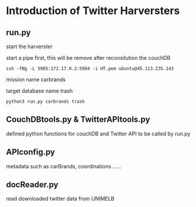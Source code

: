 # Introduction of Twitter Harversters
## run.py
start the harverster

start a pipe first, this will be remove after reconsitution the couchDB
```
ssh -fNg -L 5985:172.17.0.2:5984 -i HT.pem ubuntu@45.113.235.143
```
mission name carbrands

target database name trash
```
python3 run.py carbrands trash
```
## CouchDBtools.py & TwitterAPItools.py
defined python functions for couchDB and Twitter API to be called by run.py
## APIconfig.py
metadata such as carBrands, coordinations ......
## docReader.py
read downloaded twitter data from UNIMELB